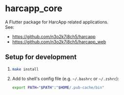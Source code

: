 # harcapp_core

A Flutter package for HarcApp related applications.  
See:
- https://github.com/n3o2k7i8ch5/harcapp
- https://github.com/n3o2k7i8ch5/harcapp_web

## Setup for development
1. ```bash
   make install
   ```
2. Add to shell's config file (e.g. `~/.bashrc` or `~/.zshrc`):
   ```bash
   export PATH="$PATH":"$HOME/.pub-cache/bin"
   ```